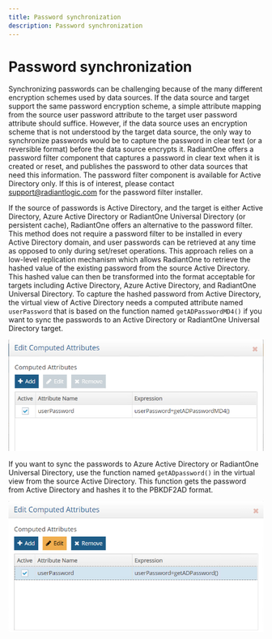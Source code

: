 ```yaml
---
title: Password synchronization
description: Password synchronization
---
```


# Password synchronization

Synchronizing passwords can be challenging because of the many different encryption schemes used by data sources. If the data source and target support the same password encryption scheme, a simple attribute mapping from the source user password attribute to the target user password attribute should suffice. However, if the data source uses an encryption scheme that is not understood by the target data source, the only way to synchronize passwords would be to capture the password in clear text (or a reversible format) before the data source encrypts it. RadiantOne offers a password filter component that captures a password in clear text when it is created or reset, and publishes the password to other data sources that need this information. The password filter component is available for Active Directory only. If this is of interest, please contact <support@radiantlogic.com> for the password filter installer.

If the source of passwords is Active Directory, and the target is either Active Directory, Azure Active Directory or RadiantOne Universal Directory (or persistent cache), RadiantOne offers an alternative to the password filter. This method does not require a password filter to be installed in every Active Directory domain, and user passwords can be retrieved at any time as opposed to only during set/reset operations. This approach relies on a low-level replication mechanism which allows RadiantOne to retrieve the hashed value of the existing password from the source Active Directory. This hashed value can then be transformed into the format acceptable for targets including Active Directory, Azure Active Directory, and RadiantOne Universal Directory. To capture the hashed password from Active Directory, the virtual view of Active Directory needs a computed attribute named `userPassword` that is based on the function named `getADPasswordMD4()` if you want to sync the passwords to an Active Directory or RadiantOne Universal Directory target.

![Computed Attribute to get MD4 hashed passwords for Active Directory User Accounts for Synchronizing to an Active Directory Destination (RadiantOne Universal Directory can also be a destination)](../media/image20.png)

If you want to sync the passwords to Azure Active Directory or RadiantOne Universal Directory, use the function named `getADpassword()` in the virtual view from the source Active Directory. This function gets the password from Active Directory and hashes it to the PBKDF2AD format.

![Computed Attribute to get MD4 hashed passwords for Active Directory User Accounts for Synchronizing to an Azure Active Directory Destination (RadiantOne Universal Directory can also be a destination)](../media/image21.png)

